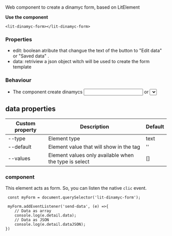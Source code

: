 # <dinamyc-form>

Web component to create a dinamyc form, based on LitElement

**Use the component**

```
<lit-dinamyc-form></lit-dinamyc-form>
```

### Properties

- edit: boolean atribute that changue the text of the button to "Edit data" or "Saved data" .
- data: retriview a json object witch will be used to create the form template

### Behaviour

- The component create dinamycs <input> or <select> into the DOM when the data object is passed.

## data properties
Custom property | Description | Default
----------------|-------------|---------
--type | Element type | text
--default | Element value that will show in the tag | ''
--values | Element values only available when the type is select | []


### component
This element acts as form. So, you can listen the native `clic` event.
```
 const myForm = document.querySelector('lit-dinamyc-form');
 
 myForm.addEventListener('send-data', (e) =>{
    // Data as array
    console.log(e.detail.data);
    // Data as JSON
    console.log(e.detail.dataJSON);
})
```
